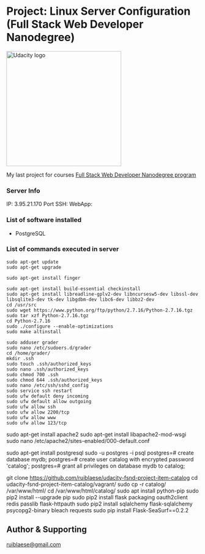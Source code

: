# Project: Linux Server Configuration (Full Stack Web Developer Nanodegree)

<a href="https://www.udacity.com/">
  <img src="https://s3-us-west-1.amazonaws.com/udacity-content/rebrand/svg/logo.min.svg" width="300" alt="Udacity logo">
</a>


My last project for courses [Full Stack Web Developer Nanodegree program](https://www.udacity.com/course/full-stack-web-developer-nanodegree--nd004)

### Server Info
IP: 3.95.21.170
Port SSH:
WebApp: 

### List of software installed
 - PostgreSQL

### List of commands executed in server
 ```
 sudo apt-get update
 sudo apt-get upgrade
 ```   
 
 ```sudo apt-get install finger```   
 
 ```
 sudo apt-get install build-essential checkinstall
 sudo apt-get install libreadline-gplv2-dev libncursesw5-dev libssl-dev libsqlite3-dev tk-dev libgdbm-dev libc6-dev libbz2-dev
 cd /usr/src
 sudo wget https://www.python.org/ftp/python/2.7.16/Python-2.7.16.tgz
 sudo tar xzf Python-2.7.16.tgz
 cd Python-2.7.16
 sudo ./configure --enable-optimizations
 sudo make altinstall
 ```
 
 ```
 sudo adduser grader
 sudo nano /etc/sudoers.d/grader
 cd /home/grader/
 mkdir .ssh
 sudo touch .ssh/authorized_keys
 sudo nano .ssh/authorized_keys
 sudo chmod 700 .ssh
 sudo chmod 644 .ssh/authorized_keys
 sudo nano /etc/ssh/sshd_config
 sudo service ssh restart
 sudo ufw default deny incoming
 sudo ufw default allow outgoing
 sudo ufw allow ssh
 sudo ufw allow 2200/tcp
 sudo ufw allow www
 sudo ufw allow 123/tcp
 ```
 
sudo apt-get install apache2
sudo apt-get install libapache2-mod-wsgi
sudo nano /etc/apache2/sites-enabled/000-default.conf

sudo apt-get install postgresql
sudo -u postgres -i
psql
postgres=# create database mydb;
postgres=# create user catalog with encrypted password 'catalog';
postgres=# grant all privileges on database mydb to catalog;

git clone https://github.com/ruiblaese/udacity-fsnd-project-item-catalog
cd udacity-fsnd-project-item-catalog/vagrant/
sudo cp -r catalog/ /var/www/html/
cd /var/www/html/catalog/
sudo apt install python-pip
sudo pip2 install --upgrade pip
sudo pip2 install flask packaging oauth2client redis passlib flask-httpauth
sudo pip2 install sqlalchemy flask-sqlalchemy psycopg2-binary bleach requests
sudo pip install Flask-SeaSurf==0.2.2


## Author & Supporting 
ruiblaese@gmail.com
